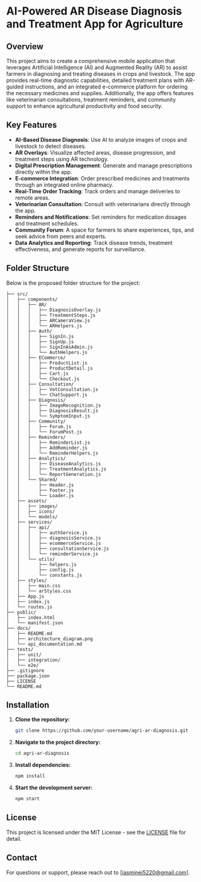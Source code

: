 # **AI-Powered AR Disease Diagnosis and Treatment App for Agriculture**

## **Overview**
This project aims to create a comprehensive mobile application that leverages Artificial Intelligence (AI) and Augmented Reality (AR) to assist farmers in diagnosing and treating diseases in crops and livestock. The app provides real-time diagnostic capabilities, detailed treatment plans with AR-guided instructions, and an integrated e-commerce platform for ordering the necessary medicines and supplies. Additionally, the app offers features like veterinarian consultations, treatment reminders, and community support to enhance agricultural productivity and food security.

## **Key Features**
- **AI-Based Disease Diagnosis**: Use AI to analyze images of crops and livestock to detect diseases.
- **AR Overlays**: Visualize affected areas, disease progression, and treatment steps using AR technology.
- **Digital Prescription Management**: Generate and manage prescriptions directly within the app.
- **E-commerce Integration**: Order prescribed medicines and treatments through an integrated online pharmacy.
- **Real-Time Order Tracking**: Track orders and manage deliveries to remote areas.
- **Veterinarian Consultation**: Consult with veterinarians directly through the app.
- **Reminders and Notifications**: Set reminders for medication dosages and treatment schedules.
- **Community Forum**: A space for farmers to share experiences, tips, and seek advice from peers and experts.
- **Data Analytics and Reporting**: Track disease trends, treatment effectiveness, and generate reports for surveillance.

## **Folder Structure**
Below is the proposed folder structure for the project:
```
├── src/
│   ├── components/
│   │   ├── AR/
│   │   │   ├── DiagnosisOverlay.js
│   │   │   ├── TreatmentSteps.js
│   │   │   ├── ARCameraView.js
│   │   │   └── ARHelpers.js
│   │   ├── Auth/
│   │   │   ├── SignIn.js
│   │   │   ├── SignUp.js
│   │   │   ├── SignInAsAdmin.js
│   │   │   └── AuthHelpers.js
│   │   ├── ECommerce/
│   │   │   ├── ProductList.js
│   │   │   ├── ProductDetail.js
│   │   │   ├── Cart.js
│   │   │   └── Checkout.js
│   │   ├── Consultation/
│   │   │   ├── VetConsultation.js
│   │   │   └── ChatSupport.js
│   │   ├── Diagnosis/
│   │   │   ├── ImageRecognition.js
│   │   │   ├── DiagnosisResult.js
│   │   │   └── SymptomInput.js
│   │   ├── Community/
│   │   │   ├── Forum.js
│   │   │   └── ForumPost.js
│   │   ├── Reminders/
│   │   │   ├── ReminderList.js
│   │   │   ├── AddReminder.js
│   │   │   └── ReminderHelpers.js
│   │   ├── Analytics/
│   │   │   ├── DiseaseAnalytics.js
│   │   │   ├── TreatmentAnalytics.js
│   │   │   └── ReportGeneration.js
│   │   └── Shared/
│   │       ├── Header.js
│   │       ├── Footer.js
│   │       └── Loader.js
│   ├── assets/
│   │   ├── images/
│   │   ├── icons/
│   │   └── models/
│   ├── services/
│   │   ├── api/
│   │   │   ├── authService.js
│   │   │   ├── diagnosisService.js
│   │   │   ├── ecommerceService.js
│   │   │   ├── consultationService.js
│   │   │   └── reminderService.js
│   │   └── utils/
│   │       ├── helpers.js
│   │       ├── config.js
│   │       └── constants.js
│   ├── styles/
│   │   ├── main.css
│   │   └── arStyles.css
│   ├── App.js
│   ├── index.js
│   └── routes.js
├── public/
│   ├── index.html
│   └── manifest.json
├── docs/
│   ├── README.md
│   ├── architecture_diagram.png
│   └── api_documentation.md
├── tests/
│   ├── unit/
│   ├── integration/
│   └── e2e/
├── .gitignore
├── package.json
├── LICENSE
└── README.md
```

## **Installation**
1. **Clone the repository:**
   ```sh
   git clone https://github.com/your-username/agri-ar-diagnosis.git
   ```
2. **Navigate to the project directory:**
   ```sh
   cd agri-ar-diagnosis
   ```
3. **Install dependencies:**
   ```sh
   npm install
   ```
4. **Start the development server:**
   ```sh
   npm start
   ```

## **License**
This project is licensed under the MIT License - see the [LICENSE](LICENSE) file for detail.

## **Contact**

For questions or support, please reach out to [jasminej5220@gmail.com].

